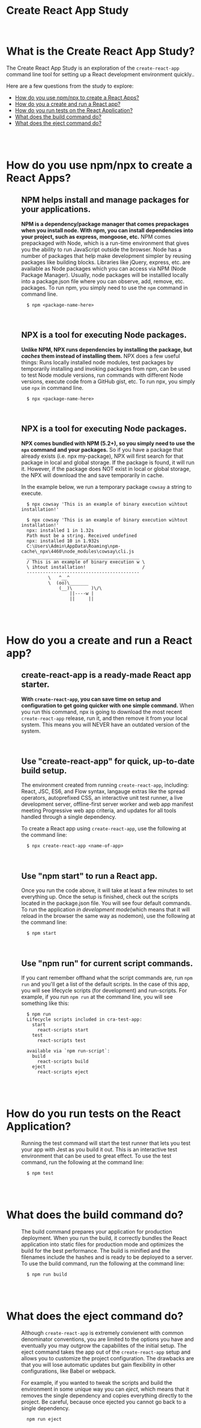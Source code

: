 # Create React App Study

<br>

# What is the Create React App Study?
The Create React App Study is an exploration of the ```create-react-app``` command line tool for setting up a React development environment quickly..

Here are a few questions from the study to explore:

* [How do you use npm/npx to create a React Apps?](#How-do-you-use-npm/npx-to-create-a-React-Apps)
* [How do you a create and run a React app?](#How-do-you-a-create-and-run-a-React-app)
* [How do you run tests on the React Application?](#How-do-you-run-tests-on-the-React-Application)
* [What does the build command do?](#What-does-the-build-command-do)
* [What does the eject command do?](#What-does-the-eject-command-do?)


<br>
<br>


# How do you use npm/npx to create a React Apps?

<dl>
<dd>

## NPM helps install and manage packages for your applications.
**NPM is a dependency/package manager that comes prepackages when you install node. With npm, you can install dependencies into your project, such as express, mongoose, etc.** NPM comes prepackaged with Node, which is a run-time environment that gives you the ability to run JavaScript outside the browser. Node has a number of packages that help make development simpler by reusing packages like building blocks. Libraries like jQuery, express, etc. are available as Node packages which you can access via NPM (Node Package Manager). Usually, node packages will be installled locally into a package.json file where you can observe, add, remove, etc. packages. To run npm, you simply need to use the ```npm``` command in command line.
```
  $ npm <package-name-here>
```

<br>

## NPX is a tool for executing Node packages.
**Unlike NPM, NPX runs dependencies by installing the package, but *caches* them instead of installing them.** NPX does a few useful things: Runs locally installed node modules, test packages by temporarily installing and invoking packages from npm, can be used to test Node module versions, run commands with different Node versions, execute code from a GitHub gist, etc. To run npx, you simply use ```npx``` in command line.
```
  $ npx <package-name-here>
```

<br>

## NPX is a tool for executing Node packages.
**NPX comes bundled with NPM (5.2+), so you simply need to use the ```npx``` command and your packages.** So if you have a package that already exists (i.e. npx my-package), NPX will first search for that package in local and global storage. If the package is found, it will run it. However, if the package does NOT exist in local or global storage, the NPX will download the and save temporarily in cache.

In the example below, we run a temporary package ```cowsay``` a string to execute.
```
  $ npx cowsay 'This is an example of binary execution wihtout installation!'
```
```
  $ npx cowsay 'This is an example of binary execution wihtout installation!'
  npx: installed 1 in 1.32s
  Path must be a string. Received undefined
  npx: installed 10 in 1.932s
  C:\Users\Admin\AppData\Roaming\npm-cache\_npx\4460\node_modules\cowsay\cli.js
  __________________________________________
  / This is an example of binary execution w \
  \ ihtout installation!                     /
  ------------------------------------------
          \   ^__^
          \  (oo)\_______
              (__)\       )\/\
                  ||----w |
                  ||     ||
```

</dd>
</dl>

<br>
<br>

# How do you a create and run a React app?

<dl>
<dd>

## create-react-app is a ready-made React app starter.
**With ```create-react-app```, you can save time on setup and configuration to get going quicker with one simple command.** When you run this command, npx is going to download the most recent ```create-react-app``` release, run it, and then remove it from your local system. This means you will NEVER have an outdated version of the system.

<br>

## Use "create-react-app" for quick, up-to-date build setup.
The environment created from running ```create-react-app```, including: React, JSC, ES6, and Flow syntax, langauge extras like the spread operators, autoprefixed CSS, an interactive unit test runner, a live development server, offline-first server worker and web app manifest meeting Progressive web app criteria, and updates for all tools handled through a single dependency.

To create a React app using ```create-react-app```, use the following at the command line:
```
  $ npx create-react-app <name-of-app>
```

<br>

## Use "npm start" to run a React app.
Once you run the code above, it will take at least a few minutes to set everything up. Once the setup is finished, check out the scripts located in the package.json file. You will see four default commands. To run the application *in development mode*(which means that it will reload in the browser the same way as nodemon), use the following at the command line:
```
  $ npm start
```

<br>

## Use "npm run" for current script commands.
If you cant remember offhand what the script commands are, run ```npm run``` and you'll get a list of the default scripts. In the case of this app, you will see lifecycle scripts (for development) and run-scripts. For example, if you run ```npm run``` at the command line, you will see something like this:
```
  $ npm run
  Lifecycle scripts included in cra-test-app:
    start
      react-scripts start
    test
      react-scripts test

  available via `npm run-script`:
    build
      react-scripts build
    eject
      react-scripts eject
```

</dd>
</dl>

<br>
<br>

# How do you run tests on the React Application?

<dl>
<dd>

Running the test command will start the test runner that lets you test your app with Jest as you build it out. This is an interactive test environment that can be used to great effect. To use the test command, run the following at the command line:
```
  $ npm test
```

</dd>
</dl>

<br>
<br>

# What does the build command do?

<dl>
<dd>

The build command prepares your application for production deployment. When you run the build, it correctly bundles the React application into static files for production mode and optimizes the build for the best performance. The build is minified and the filenames include the hashes and is ready to be deployed to a server. To use the build command, run the following at the command line:
```
  $ npm run build
```




</dd>
</dl>

<br>
<br>

# What does the eject command do?

<dl>
<dd>

Although ```create-react-app``` is extremely convienent with common denominator conventions, you are limited to the options you have and eventually you may outgrow the capabilites of the initial setup. The eject command takes the app out of the ```create-react-app``` setup and allows you to customize the project configuration. The drawbacks are that you will lose automatic updates but gain flexibility in other configurations, like Babel or webpack.

For example, if you wanted to tweak the scripts and build the environment in some unique way you can *eject*, which means that it removes the single dependency and copies everything directly to the project. Be careful, because once ejected you cannot go back to a single dependency.
```
  npm run eject
```

</dd>
</dl>

<br>
<br>
